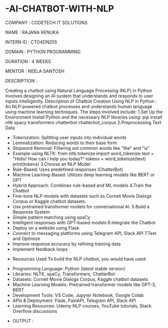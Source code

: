 # -AI-CHATBOT-WITH-NLP

COMPANY : CODETECH IT SOLUTIONS

NAME : RAJANA RENUKA

INTERN ID : CTO4DN255

DOMAIN : PYTHON PROGRAMMING

DURATION : 4 WEEKS

MENTOR : NEELA SANTOSH

DESCRIPTION :

Creating a chatbot using Natural Language Processing (NLP) in Python involves designing an AI system that understands and responds to user inputs intelligently.
Description of Chatbot Creation Using NLP in Python :
An NLP-powered chatbot processes and understands human language using machine learning techniques. The steps involved include:
1.Set Up the Environment
  Install Python and the necessary NLP libraries using:
  pip install nltk spacy transformers chatterbot chatterbot_corpus
2.Preprocessing Text Data
- Tokenization: Splitting user inputs into individual words
- Lemmatization: Reducing words to their base form
- Stopword Removal: Filtering out common words like "the" and "is"
- Example using NLTK:
  from nltk.tokenize import word_tokenize
  text = "Hello! How can I help you today?"
  tokens = word_tokenize(text)
  print(tokens)
3.Choose an NLP Model
- Rule-Based: Uses predefined responses (ChatterBot)
- Machine Learning-Based: Utilizes deep learning models like BERT or GPT
- Hybrid Approach: Combines rule-based and ML models
4.Train the Chatbot
- Fine-tune NLP models with datasets such as Cornell Movie Dialogs Corpus or Kaggle chatbot   datasets.
- Use pretrained transformer models for conversational AI.
5.Build a Response System
- Simple pattern matching using spaCy
- Intelligent responses with GPT-based models
6.Integrate the Chatbot
- Deploy on a website using Flask
- Connect to messaging platforms using Telegram API, Slack API
7.Test and Optimize
- Improve response accuracy by refining training data
- Implement feedback loops
* Resources Used
  To build the NLP chatbot, you would have used:
- Programming Language: Python (latest stable version)
- Libraries: NLTK, spaCy, Transformers, ChatterBot
- Datasets: Cornell Movie Dialogs Corpus, Kaggle chatbot datasets
- Machine Learning Models: Pretrained transformer models like GPT-3, BERT
- Development Tools: VS Code, Jupyter Notebook, Google Colab
- APIs & Deployment: Flask, FastAPI, Telegram API, Slack API
- Learning Resources: Udemy NLP courses, YouTube tutorials, Stack Overflow discussions

* OUTPUT :
  
